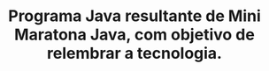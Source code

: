<center><h1>Programa Java resultante de Mini Maratona Java, com objetivo de relembrar a tecnologia.</h1></center>
